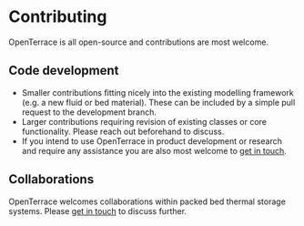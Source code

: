 # Contributing
OpenTerrace is all open-source and contributions are most welcome.

## Code development
- Smaller contributions fitting nicely into the existing modelling framework (e.g. a new fluid or bed material). These can be included by a simple pull request to the development branch.
- Larger contributions requiring revision of existing classes or core functionality. Please reach out beforehand to discuss.
- If you intend to use OpenTerrace in product development or research and require any assistance you are also most welcome to [get in touch](contact.md).

## Collaborations
OpenTerrace welcomes collaborations within packed bed thermal storage systems. Please [get in touch](contact.md) to discuss further.